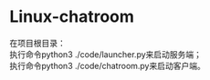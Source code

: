 # Linux-chatroom

在项目根目录：  
执行命令python3 ./code/launcher.py来启动服务端；  
执行命令python3 ./code/chatroom.py来启动客户端。
